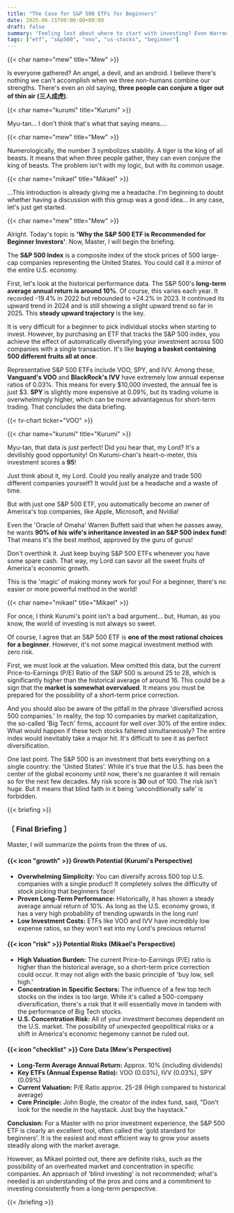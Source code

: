 ```yaml
---
title: "The Case for S&P 500 ETFs for Beginners"
date: 2025-06-15T00:00:00+09:00
draft: false
summary: "Feeling lost about where to start with investing? Even Warren Buffett recommends S&P 500 ETFs. From the true meaning of 'buy the market' to the risks of high valuations, three unique characters will explain the fundamentals of investing in a clear and simple way."
tags: ["etf", "s&p500", "voo", "us-stocks", "beginner"]
---
```


{{< char name="mew" title="Mew" >}}
<p>Is everyone gathered? An angel, a devil, and an android. I believe there's nothing we can't accomplish when we three non-humans combine our strengths. There's even an old saying, <strong>three people can conjure a tiger out of thin air (三人成虎)</strong>.</p>

{{< char name="kurumi" title="Kurumi" >}}
<p>Myu-tan… I don't think that's what that saying means….</p>

{{< char name="mew" title="Mew" >}}
<p>Numerologically, the number 3 symbolizes stability. A tiger is the king of all beasts. It means that when three people gather, they can even conjure the king of beasts. The problem isn't with my logic, but with its common usage.</p>

{{< char name="mikael" title="Mikael" >}}
<p>…This introduction is already giving me a headache. I'm beginning to doubt whether having a discussion with this group was a good idea… In any case, let's just get started.</p>

{{< char name="mew" title="Mew" >}}
<p>Alright. Today's topic is <strong>'Why the S&P 500 ETF is Recommended for Beginner Investors'</strong>. Now, Master, I will begin the briefing.</p>
<p>The <strong>S&P 500 Index</strong> is a composite index of the stock prices of 500 large-cap companies representing the United States. You could call it a mirror of the entire U.S. economy.</p>
<p>First, let's look at the historical performance data. The S&P 500's <strong>long-term average annual return is around 10%</strong>. Of course, this varies each year. It recorded -19.4% in 2022 but rebounded to +24.2% in 2023. It continued its upward trend in 2024 and is still showing a slight upward trend so far in 2025. This <strong>steady upward trajectory</strong> is the key.</p>
<p>It is very difficult for a beginner to pick individual stocks when starting to invest. However, by purchasing an ETF that tracks the S&P 500 index, you achieve the effect of automatically diversifying your investment across 500 companies with a single transaction. It's like <strong>buying a basket containing 500 different fruits all at once</strong>.</p>
<p>Representative S&P 500 ETFs include VOO, SPY, and IVV. Among these, <strong>Vanguard's VOO</strong> and <strong>BlackRock's IVV</strong> have extremely low annual expense ratios of 0.03%. This means for every $10,000 invested, the annual fee is just $3. <strong>SPY</strong> is slightly more expensive at 0.09%, but its trading volume is overwhelmingly higher, which can be more advantageous for short-term trading. That concludes the data briefing.</p>
{{< tv-chart ticker="VOO" >}}

{{< char name="kurumi" title="Kurumi" >}}
<p>Myu-tan, that data is just perfect! Did you hear that, my Lord? It's a devilishly good opportunity! On Kurumi-chan's heart-o-meter, this investment scores a <strong>95</strong>!</p>
<p>Just think about it, my Lord. Could you really analyze and trade 500 different companies yourself? It would just be a headache and a waste of time.</p>
<p>But with just one S&P 500 ETF, you automatically become an owner of America's top companies, like Apple, Microsoft, and Nvidia!</p>
<p>Even the 'Oracle of Omaha' Warren Buffett said that when he passes away, he wants <strong>90% of his wife's inheritance invested in an S&P 500 index fund</strong>! That means it's the best method, approved by the guru of gurus!</p>
<p>Don't overthink it. Just keep buying S&P 500 ETFs whenever you have some spare cash. That way, my Lord can savor all the sweet fruits of America's economic growth.</p>
<p>This is the 'magic' of making money work for you! For a beginner, there's no easier or more powerful method in the world!</p>

{{< char name="mikael" title="Mikael" >}}
<p>For once, I think Kurumi's point isn't a bad argument… but, Human, as you know, the world of investing is not always so sweet.</p>
<p>Of course, I agree that an S&P 500 ETF is <strong>one of the most rational choices for a beginner</strong>. However, it's not some magical investment method with zero risk.</p>
<p>First, we must look at the valuation. Mew omitted this data, but the current Price-to-Earnings (P/E) Ratio of the S&P 500 is around 25 to 28, which is significantly higher than the historical average of around 16. This could be a sign that the <strong>market is somewhat overvalued</strong>. It means you must be prepared for the possibility of a short-term price correction.</p>
<p>And you should also be aware of the pitfall in the phrase 'diversified across 500 companies.' In reality, the top 10 companies by market capitalization, the so-called 'Big Tech' firms, account for well over 30% of the entire index. What would happen if these tech stocks faltered simultaneously? The entire index would inevitably take a major hit. It's difficult to see it as perfect diversification.</p>
<p>One last point. The S&P 500 is an investment that bets everything on a single country: the 'United States'. While it's true that the U.S. has been the center of the global economy until now, there's no guarantee it will remain so for the next few decades. My risk score is <strong>30</strong> out of 100. The risk isn't huge. But it means that blind faith in it being 'unconditionally safe' is forbidden.</p>

{{< briefing >}}
<h3><strong>〔 Final Briefing 〕</strong></h3>
<p>Master, I will summarize the points from the three of us.</p>

<h4><span class="svg-icon">{{< icon "growth" >}}</span> Growth Potential (Kurumi's Perspective)</h4>
<ul>
    <li><strong>Overwhelming Simplicity:</strong> You can diversify across 500 top U.S. companies with a single product! It completely solves the difficulty of stock picking that beginners face!</li>
    <li><strong>Proven Long-Term Performance:</strong> Historically, it has shown a steady average annual return of 10%. As long as the U.S. economy grows, it has a very high probability of trending upwards in the long run!</li>
    <li><strong>Low Investment Costs:</strong> ETFs like VOO and IVV have incredibly low expense ratios, so they won't eat into my Lord's precious returns!</li>
</ul>

<h4><span class="svg-icon">{{< icon "risk" >}}</span> Potential Risks (Mikael's Perspective)</h4>
<ul>
    <li><strong>High Valuation Burden:</strong> The current Price-to-Earnings (P/E) ratio is higher than the historical average, so a short-term price correction could occur. It may not align with the basic principle of 'buy low, sell high.'</li>
    <li><strong>Concentration in Specific Sectors:</strong> The influence of a few top tech stocks on the index is too large. While it's called a 500-company diversification, there's a risk that it will essentially move in tandem with the performance of Big Tech stocks.</li>
    <li><strong>U.S. Concentration Risk:</strong> All of your investment becomes dependent on the U.S. market. The possibility of unexpected geopolitical risks or a shift in America's economic hegemony cannot be ruled out.</li>
</ul>

<h4><span class="svg-icon">{{< icon "checklist" >}}</span> Core Data (Mew's Perspective)</h4>
<ul>
    <li><strong>Long-Term Average Annual Return:</strong> Approx. 10% (including dividends)</li>
    <li><strong>Key ETFs (Annual Expense Ratio):</strong> VOO (0.03%), IVV (0.03%), SPY (0.09%)</li>
    <li><strong>Current Valuation:</strong> P/E Ratio approx. 25-28 (High compared to historical average)</li>
    <li><strong>Core Principle:</strong> John Bogle, the creator of the index fund, said, "Don't look for the needle in the haystack. Just buy the haystack."</li>
</ul>

<div class="final-conclusion">
    <p><strong>Conclusion:</strong> For a Master with no prior investment experience, the S&P 500 ETF is clearly an excellent tool, often called the 'gold standard for beginners'. It is the easiest and most efficient way to grow your assets steadily along with the market average.</p>
    <p>However, as Mikael pointed out, there are definite risks, such as the possibility of an overheated market and concentration in specific companies. An approach of 'blind investing' is not recommended; what's needed is an understanding of the pros and cons and a commitment to investing consistently from a long-term perspective.</p>
</div>
{{< /briefing >}}